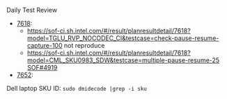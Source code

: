Daily Test Review 

* [7618](https://sof-ci.sh.intel.com/#/result/planresultdetail/7618):
  * <https://sof-ci.sh.intel.com/#/result/planresultdetail/7618?model=TGLU_RVP_NOCODEC_CI&testcase=check-pause-resume-capture-100> not reproduce
  * <https://sof-ci.sh.intel.com/#/result/planresultdetail/7618?model=CML_SKU0983_SDW&testcase=multiple-pause-resume-25> [SOF#4919](https://github.com/thesofproject/sof/issues/4919)
* [7652](https://sof-ci.sh.intel.com/#/result/planresultdetail/7652):

Dell laptop SKU ID: `sudo dmidecode |grep -i sku`

